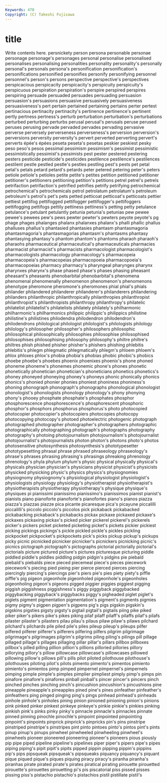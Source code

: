```yaml
---
Keywords: 470 
Copyright: (C) Takeshi Fujisawa
---
```


# title

Write contents here.
 persnickety
person persona personable personae personage personage's personages personal personalise personalised
personalises personalising personalities personality personality's personally personal's personals persona's personification
personification's personifications personified personifies personify personifying personnel personnel's person's persons
perspective perspective's perspectives perspicacious perspicacity perspicacity's perspicuity perspicuity's perspicuous perspiration
perspiration's perspire perspired perspires perspiring persuade persuaded persuades persuading persuasion
persuasion's persuasions persuasive persuasively persuasiveness persuasiveness's pert pertain pertained pertaining
pertains perter pertest pertinacious pertinacity pertinacity's pertinence pertinence's pertinent pertly
pertness pertness's perturb perturbation perturbation's perturbations perturbed perturbing perturbs perusal
perusal's perusals peruse perused peruses perusing pervade pervaded pervades pervading
pervasive perverse perversely perverseness perverseness's perversion perversion's perversions perversity perversity's
pervert perverted perverting pervert's perverts épée's épées peseta peseta's pesetas
peskier peskiest pesky peso peso's pesos pessimal pessimism pessimism's pessimist
pessimistic pessimistically pessimist's pessimists pest pester pestered pestering pesters pesticide
pesticide's pesticides pestilence pestilence's pestilences pestilent pestle pestled pestle's pestles
pestling pest's pests pet petal petal's petals petard petard's petards
peter petered petering peter's peters petiole petiole's petioles petite petite's
petites petition petitioned petitioner petitioner's petitioners petitioning petition's petitions petrel
petrel's petrels petrifaction petrifaction's petrified petrifies petrify petrifying petrochemical petrochemical's
petrochemicals petrol petrolatum petrolatum's petroleum petroleum's petrol's pet's pets petted
petticoat petticoat's petticoats pettier pettiest pettifog pettifogged pettifogger pettifogger's pettifoggers
pettifogging pettifogs pettily pettiness pettiness's petting petty petulance petulance's petulant
petulantly petunia petunia's petunias pew pewee pewee's pewees pew's pews
pewter pewter's pewters peyote peyote's pg phage phages phalanges phalanx
phalanxes phalanx's phalli phallic phallus phalluses phallus's phantasied phantasies phantasm
phantasmagoria phantasmagoria's phantasmagorias phantasm's phantasms phantasy phantasying phantasy's phantom phantom's
phantoms pharaoh pharaoh's pharaohs pharmaceutical pharmaceutical's pharmaceuticals pharmacies pharmacist pharmacist's
pharmacists pharmacologist pharmacologist's pharmacologists pharmacology pharmacology's pharmacopeia pharmacopeia's pharmacopeias pharmacopoeia
pharmacopoeia's pharmacopoeias pharmacy pharmacy's pharyngeal pharynges pharynx pharynxes pharynx's phase
phased phase's phases phasing pheasant pheasant's pheasants phenobarbital phenobarbital's phenomena
phenomenal phenomenally phenomenon phenomenon's phenomenons phenotype pheromone pheromone's pheromones phial
phial's phials philander philandered philanderer philanderer's philanderers philandering philanders philanthropic
philanthropically philanthropies philanthropist philanthropist's philanthropists philanthropy philanthropy's philatelic philatelist philatelist's
philatelists philately philately's philharmonic philharmonic's philharmonics philippic philippic's philippics philistine
philistine's philistines philodendra philodendron philodendron's philodendrons philological philologist philologist's philologists
philology philology's philosopher philosopher's philosophers philosophic philosophical philosophically philosophies philosophise
philosophised philosophises philosophising philosophy philosophy's philtre philtre's philtres phish phished
phisher phisher's phishers phishing phlebitis phlebitis's phlegm phlegmatic phlegmatically phlegm's
phloem phloem's phlox phloxes phlox's phobia phobia's phobias phobic phobic's
phobics phoebe phoebe's phoebes phoenix phoenixes phoenix's phone phoned phoneme
phoneme's phonemes phonemic phone's phones phonetic phonetically phonetician phonetician's phoneticians
phonetics phonetics's phoney phoneyed phoneying phoney's phoneys phonic phonically phonics
phonics's phonied phonier phonies phoniest phoniness phoniness's phoning phonograph phonograph's
phonographs phonological phonologist phonologist's phonologists phonology phonology's phony phonying phony's
phooey phosphate phosphate's phosphates phosphor phosphorescence phosphorescence's phosphorescent phosphoric phosphor's
phosphors phosphorus phosphorus's photo photocopied photocopier photocopier's photocopiers photocopies photocopy
photocopying photocopy's photoed photoelectric photogenic photograph photographed photographer photographer's photographers
photographic photographically photographing photograph's photographs photography photography's photoing photojournalism photojournalism's
photojournalist photojournalist's photojournalists photon photon's photons photo's photos photosensitive photosynthesis
photosynthesis's phototypesetter phototypesetting phrasal phrase phrased phraseology phraseology's phrase's phrases
phrasing phrasing's phrasings phreaking phrenology phrenology's phyla phylum phylum's physic
physical physically physical's physicals physician physician's physicians physicist physicist's physicists
physicked physicking physic's physics physics's physiognomies physiognomy physiognomy's physiological physiologist
physiologist's physiologists physiology physiology's physiotherapist physiotherapist's physiotherapists physiotherapy physiotherapy's physique
physique's physiques pi pianissimi pianissimo pianissimo's pianissimos pianist pianist's pianists
piano pianoforte pianoforte's pianofortes piano's pianos piazza piazza's piazzas piazze
pica picante picaresque pica's picayune piccalilli piccalilli's piccolo piccolo's piccolos
pick pickaback pickabacked pickabacking pickaback's pickabacks pickax pickaxe pickaxed pickaxe's
pickaxes pickaxing pickax's picked picker pickerel pickerel's pickerels picker's pickers
picket picketed picketing picket's pickets pickier pickiest picking pickings pickings's
pickle pickled pickle's pickles pickling pickpocket pickpocket's pickpockets pick's picks
pickup pickup's pickups picky picnic picnicked picnicker picnicker's picnickers picnicking
picnic's picnics pictograph pictograph's pictographs pictorial pictorially pictorial's pictorials picture
pictured picture's pictures picturesque picturing piddle piddled piddle's piddles piddling
pidgin pidgin's pidgins pie piebald piebald's piebalds piece pieced piecemeal
piece's pieces piecework piecework's piecing pied pieing pier pierce pierced
pierces piercing piercingly piercing's piercings pier's piers pie's pies piety
piety's piffle piffle's pig pigeon pigeonhole pigeonholed pigeonhole's pigeonholes pigeonholing
pigeon's pigeons pigged piggier piggies piggiest pigging piggish piggishness piggishness's
piggy piggyback piggybacked piggybacking piggyback's piggybacks piggy's pigheaded piglet piglet's
piglets pigment pigmentation pigmentation's pigment's pigments pigmies pigmy pigmy's pigpen
pigpen's pigpens pig's pigs pigskin pigskin's pigskins pigsties pigsty pigsty's
pigtail pigtail's pigtails piing pike piked piker piker's pikers pike's
pikes piking pilaf pilaff pilaff's pilaffs pilaf's pilafs pilaster pilaster's
pilasters pilau pilau's pilaus pilaw pilaw's pilaws pilchard pilchard's pilchards
pile piled pile's piles pileup pileup's pileups pilfer pilfered pilferer
pilferer's pilferers pilfering pilfers pilgrim pilgrimage pilgrimage's pilgrimages pilgrim's pilgrims
piling piling's pilings pill pillage pillaged pillage's pillages pillaging pillar
pillar's pillars pillbox pillboxes pillbox's pilled pilling pillion pillion's pillions
pilloried pillories pillory pillorying pillory's pillow pillowcase pillowcase's pillowcases pillowed
pillowing pillow's pillows pill's pills pilot piloted pilothouse pilothouse's pilothouses
piloting pilot's pilots pimento pimento's pimentos pimiento pimiento's pimientos pimp
pimped pimpernel pimpernel's pimpernels pimping pimple pimple's pimples pimplier pimpliest
pimply pimp's pimps pin pinafore pinafore's pinafores pinball pinball's pincer
pincer's pincers pinch pinched pinches pinching pinch's pincushion pincushion's pincushions
pine pineapple pineapple's pineapples pined pine's pines pinfeather pinfeather's pinfeathers
ping pinged pinging ping's pings pinhead pinhead's pinheads pinhole pinhole's
pinholes pining pinion pinioned pinioning pinion's pinions pink pinked pinker
pinkest pinkeye pinkeye's pinkie pinkie's pinkies pinking pinkish pink's pinks
pinky pinky's pinnacle pinnacle's pinnacles pinnate pinned pinning pinochle pinochle's
pinpoint pinpointed pinpointing pinpoint's pinpoints pinprick pinprick's pinpricks pin's pins
pinstripe pinstriped pinstripe's pinstripes pint pinto pintoes pinto's pintos pint's
pints pinup pinup's pinups pinwheel pinwheeled pinwheeling pinwheel's pinwheels pioneer
pioneered pioneering pioneer's pioneers pious piously pip pipe piped pipeline
pipeline's pipelines piper piper's pipers pipe's pipes piping piping's pipit
pipit's pipits pipped pippin pipping pippin's pippins pip's pips pipsqueak
pipsqueak's pipsqueaks piquancy piquancy's piquant pique piqued pique's piques piquing
piracy piracy's piranha piranha's piranhas pirate pirated pirate's pirates piratical
pirating pirouette pirouetted pirouette's pirouettes pirouetting pi's pis piscatorial piss
pissed pisses pissing piss's pistachio pistachio's pistachios pistil pistillate pistil's
